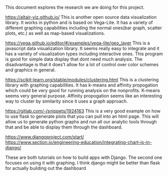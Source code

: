 This document explores the research we are doing for this project.

https://altair-viz.github.io/
This is another open source data visualization library. It works in python and is based on Vega-Lite. It has a variety of different graphing capabilities including the normal ones(bar graph, scatter plots, etc.) as well as map-based visualizations. 

https://vega.github.io/editor/#/examples/vega-lite/geo_layer
This is a javascript data visualization library. It seems really easy to integrate and it has a variety of visualization types including interactive ones. This program is good for simple data display that dont need much analysis. The disadvantage is that it does't allow for a lot of control over color schemes and graphics in general.

https://scikit-learn.org/stable/modules/clustering.html
This is a clustering library with graphing capabilities. It has k-means and affinity propogation which could be very good for running analysis on the nonprofits. K-means seems very general purpose. Affinity propogation seems like an interesting way to cluster by similarity since it uses a graph approach.

https://gitlab.com/-/snippets/1924163
This is a very good example on how to use flask to generate plots that you can pull into an html page. This will allow us to generate python graphs and run all our analytic tools through that and be able to display them through the dashboard.

https://www.djangoproject.com/start/  
https://www.section.io/engineering-education/integrating-chart-js-in-django/

These are both tutorials on how to build apps with Django. The second one focuses on using it with graphing. I think django might be better than flask for actually building out the dashboard


